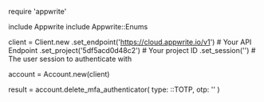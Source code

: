 require 'appwrite'

include Appwrite
include Appwrite::Enums

client = Client.new
    .set_endpoint('https://cloud.appwrite.io/v1') # Your API Endpoint
    .set_project('5df5acd0d48c2') # Your project ID
    .set_session('') # The user session to authenticate with

account = Account.new(client)

result = account.delete_mfa_authenticator(
    type: ::TOTP,
    otp: '<OTP>'
)
